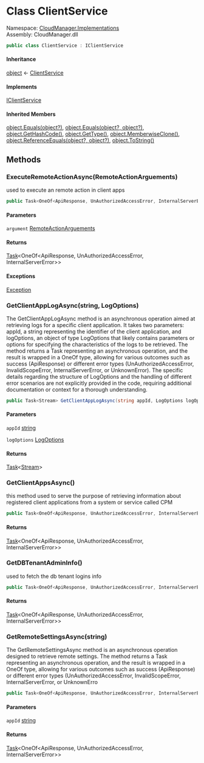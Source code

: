 #  Class ClientService

Namespace: [CloudManager.Implementations](CloudManager.Implementations.md)  
Assembly: CloudManager.dll  

```csharp
public class ClientService : IClientService
```

#### Inheritance

[object](https://learn.microsoft.com/dotnet/api/system.object) ← 
[ClientService](CloudManager.Implementations.ClientService.md)

#### Implements

[IClientService](CloudManager.Interfaces.Persistence.IClientService.md)

#### Inherited Members

[object.Equals\(object?\)](https://learn.microsoft.com/dotnet/api/system.object.equals\#system\-object\-equals\(system\-object\)), 
[object.Equals\(object?, object?\)](https://learn.microsoft.com/dotnet/api/system.object.equals\#system\-object\-equals\(system\-object\-system\-object\)), 
[object.GetHashCode\(\)](https://learn.microsoft.com/dotnet/api/system.object.gethashcode), 
[object.GetType\(\)](https://learn.microsoft.com/dotnet/api/system.object.gettype), 
[object.MemberwiseClone\(\)](https://learn.microsoft.com/dotnet/api/system.object.memberwiseclone), 
[object.ReferenceEquals\(object?, object?\)](https://learn.microsoft.com/dotnet/api/system.object.referenceequals), 
[object.ToString\(\)](https://learn.microsoft.com/dotnet/api/system.object.tostring)

## Methods

###  ExecuteRemoteActionAsync\(RemoteActionArguements\)

used to execute an remote action in client apps

```csharp
public Task<OneOf<ApiResponse, UnAuthorizedAccessError, InternalServerError>> ExecuteRemoteActionAsync(RemoteActionArguements argument)
```

#### Parameters

`argument` [RemoteActionArguements](CloudManager.Models.RemoteActionArguements.md)

#### Returns

 [Task](https://learn.microsoft.com/dotnet/api/system.threading.tasks.task\-1)<OneOf<ApiResponse, UnAuthorizedAccessError, InternalServerError\>\>

#### Exceptions

 [Exception](https://learn.microsoft.com/dotnet/api/system.exception)

###  GetClientAppLogAsync\(string, LogOptions\)

The GetClientAppLogAsync method is an asynchronous operation aimed at retrieving logs for a specific client application. It takes two parameters: appId, a string representing the identifier of the client application, and logOptions, an object of type LogOptions that likely contains parameters or options for specifying the characteristics of the logs to be retrieved. The method returns a Task representing an asynchronous operation, and the result is wrapped in a OneOf type, allowing for various outcomes such as success (ApiResponse) or different error types (UnAuthorizedAccessError, InvalidScopeError, InternalServerError, or UnknownError). The specific details regarding the structure of LogOptions and the handling of different error scenarios are not explicitly provided in the code, requiring additional documentation or context for a thorough understanding.

```csharp
public Task<Stream> GetClientAppLogAsync(string appId, LogOptions logOptions)
```

#### Parameters

`appId` [string](https://learn.microsoft.com/dotnet/api/system.string)

`logOptions` [LogOptions](CloudManager.Models.LogOptions.md)

#### Returns

 [Task](https://learn.microsoft.com/dotnet/api/system.threading.tasks.task\-1)<[Stream](https://learn.microsoft.com/dotnet/api/system.io.stream)\>

###  GetClientAppsAsync\(\)

this method used to serve the purpose of retrieving information about registered client applications from a system or service called CPM

```csharp
public Task<OneOf<ApiResponse, UnAuthorizedAccessError, InternalServerError>> GetClientAppsAsync()
```

#### Returns

 [Task](https://learn.microsoft.com/dotnet/api/system.threading.tasks.task\-1)<OneOf<ApiResponse, UnAuthorizedAccessError, InternalServerError\>\>

###  GetDBTenantAdminInfo\(\)

used to fetch the db tenant logins info

```csharp
public Task<OneOf<ApiResponse, UnAuthorizedAccessError, InternalServerError>> GetDBTenantAdminInfo()
```

#### Returns

 [Task](https://learn.microsoft.com/dotnet/api/system.threading.tasks.task\-1)<OneOf<ApiResponse, UnAuthorizedAccessError, InternalServerError\>\>

###  GetRemoteSettingsAsync\(string\)

The GetRemoteSettingsAsync method is an asynchronous operation designed to retrieve remote settings. The method returns a Task representing an asynchronous operation, and the result is wrapped in a OneOf type, allowing for various outcomes such as success (ApiResponse) or different error types (UnAuthorizedAccessError, InvalidScopeError, InternalServerError, or UnknownErro

```csharp
public Task<OneOf<ApiResponse, UnAuthorizedAccessError, InternalServerError>> GetRemoteSettingsAsync(string appId)
```

#### Parameters

`appId` [string](https://learn.microsoft.com/dotnet/api/system.string)

#### Returns

 [Task](https://learn.microsoft.com/dotnet/api/system.threading.tasks.task\-1)<OneOf<ApiResponse, UnAuthorizedAccessError, InternalServerError\>\>

